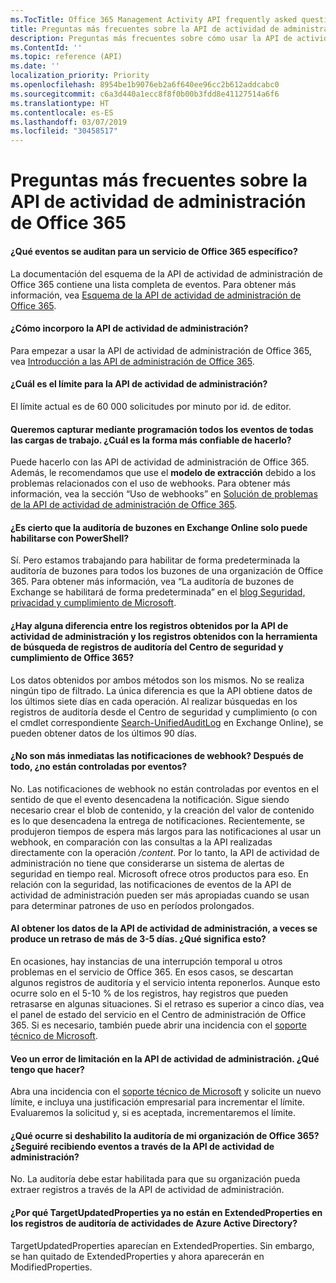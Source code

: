 ```yaml
---
ms.TocTitle: Office 365 Management Activity API frequently asked questions
title: Preguntas más frecuentes sobre la API de actividad de administración de Office 365
description: Preguntas más frecuentes sobre cómo usar la API de actividad de administración de Office 365
ms.ContentId: ''
ms.topic: reference (API)
ms.date: ''
localization_priority: Priority
ms.openlocfilehash: 8954be1b9076eb2a6f640ee96cc2b612addcabc0
ms.sourcegitcommit: c6a3d440a1ecc8f8f0b00b3fdd8e41127514a6f6
ms.translationtype: HT
ms.contentlocale: es-ES
ms.lasthandoff: 03/07/2019
ms.locfileid: "30458517"
---
```

# <a name="office-365-management-activity-api-frequently-asked-questions"></a>Preguntas más frecuentes sobre la API de actividad de administración de Office 365

#### <a name="what-events-are-audited-for-a-specific-office-365-service"></a>¿Qué eventos se auditan para un servicio de Office 365 específico?

La documentación del esquema de la API de actividad de administración de Office 365 contiene una lista completa de eventos. Para obtener más información, vea [Esquema de la API de actividad de administración de Office 365](office-365-management-activity-api-schema.md).

#### <a name="how-do-i-onboard-to-the-management-activity-api"></a>¿Cómo incorporo la API de actividad de administración?

Para empezar a usar la API de actividad de administración de Office 365, vea [Introducción a las API de administración de Office 365](get-started-with-office-365-management-apis.md).
 
#### <a name="what-is-the-throttling-limit-for-the--management-activity-api"></a>¿Cuál es el límite para la API de actividad de administración?

El límite actual es de 60 000 solicitudes por minuto por id. de editor. 

#### <a name="we-want-to-programmatically-capture-all-events-in-all-workloads-what-is-the-most-reliable-way-to-do-this"></a>Queremos capturar mediante programación todos los eventos de todas las cargas de trabajo. ¿Cuál es la forma más confiable de hacerlo?

Puede hacerlo con las API de actividad de administración de Office 365. Además, le recomendamos que use el **modelo de extracción** debido a los problemas relacionados con el uso de webhooks. Para obtener más información, vea la sección “Uso de webhooks” en [Solución de problemas de la API de actividad de administración de Office 365](troubleshooting-the-office-365-management-activity-api.md#using-webhooks).

#### <a name="is-it-true-that-mailbox-auditing-in-exchange-online-can-only-be-enabled-by-using-powershell"></a>¿Es cierto que la auditoría de buzones en Exchange Online solo puede habilitarse con PowerShell?

Sí. Pero estamos trabajando para habilitar de forma predeterminada la auditoría de buzones para todos los buzones de una organización de Office 365. Para obtener más información, vea “La auditoría de buzones de Exchange se habilitará de forma predeterminada” en el [blog Seguridad, privacidad y cumplimiento de Microsoft](https://techcommunity.microsoft.com/t5/Security-Privacy-and-Compliance/Exchange-Mailbox-Auditing-will-be-enabled-by-default/ba-p/215171).

#### <a name="are-there-any-differences-in-the-records-that-are-fetched-by-the-management-activity-api-versus-the-records-that-are-returned-by-using-the-audit-log-search-tool-in-the-office-365-security--compliance-center"></a>¿Hay alguna diferencia entre los registros obtenidos por la API de actividad de administración y los registros obtenidos con la herramienta de búsqueda de registros de auditoría del Centro de seguridad y cumplimiento de Office 365?

Los datos obtenidos por ambos métodos son los mismos. No se realiza ningún tipo de filtrado. La única diferencia es que la API obtiene datos de los últimos siete días en cada operación. Al realizar búsquedas en los registros de auditoría desde el Centro de seguridad y cumplimiento (o con el cmdlet correspondiente [Search-UnifiedAuditLog](https://docs.microsoft.com/powershell/module/exchange/policy-and-compliance-audit/search-unifiedauditlog) en Exchange Online), se pueden obtener datos de los últimos 90 días. 
 
#### <a name="arent-webhook-notifications-more-immediate-after-all-arent-they-event-driven"></a>¿No son más inmediatas las notificaciones de webhook? Después de todo, ¿no están controladas por eventos?

No. Las notificaciones de webhook no están controladas por eventos en el sentido de que el evento desencadena la notificación. Sigue siendo necesario crear el blob de contenido, y la creación del valor de contenido es lo que desencadena la entrega de notificaciones. Recientemente, se produjeron tiempos de espera más largos para las notificaciones al usar un webhook, en comparación con las consultas a la API realizadas directamente con la operación */content*. Por lo tanto, la API de actividad de administración no tiene que considerarse un sistema de alertas de seguridad en tiempo real. Microsoft ofrece otros productos para eso. En relación con la seguridad, las notificaciones de eventos de la API de actividad de administración pueden ser más apropiadas cuando se usan para determinar patrones de uso en períodos prolongados.

#### <a name="when-pulling-the-data-from-the-management-activity-api-there-is-sometimes-a-delay-of-more-than-3-to-5-days-why-is-this"></a>Al obtener los datos de la API de actividad de administración, a veces se produce un retraso de más de 3-5 días. ¿Qué significa esto?

En ocasiones, hay instancias de una interrupción temporal u otros problemas en el servicio de Office 365. En esos casos, se descartan algunos registros de auditoría y el servicio intenta reponerlos. Aunque esto ocurre solo en el 5-10 % de los registros, hay registros que pueden retrasarse en algunas situaciones. Si el retraso es superior a cinco días, vea el panel de estado del servicio en el Centro de administración de Office 365. Si es necesario, también puede abrir una incidencia con el [soporte técnico de Microsoft](https://support.office.com/article/contact-support-for-business-products-admin-help-32a17ca7-6fa0-4870-8a8d-e25ba4ccfd4b#ID0EAADAAA=online).

#### <a name="im-encountering-a-throttling-error-in-the-management-activity-api-what-should-i-do"></a>Veo un error de limitación en la API de actividad de administración. ¿Qué tengo que hacer?

Abra una incidencia con el [soporte técnico de Microsoft](https://support.office.com/article/contact-support-for-business-products-admin-help-32a17ca7-6fa0-4870-8a8d-e25ba4ccfd4b#ID0EAADAAA=online) y solicite un nuevo límite, e incluya una justificación empresarial para incrementar el límite. Evaluaremos la solicitud y, si es aceptada, incrementaremos el límite.

#### <a name="what-happens-if-i-disable-auditing-for-my-office-365-organization-will-i-still-get-events-via-the-management-activity-api"></a>¿Qué ocurre si deshabilito la auditoría de mi organización de Office 365? ¿Seguiré recibiendo eventos a través de la API de actividad de administración?

No. La auditoría debe estar habilitada para que su organización pueda extraer registros a través de la API de actividad de administración.

#### <a name="why-are-targetupdatedproperties-no-longer-in-extendedproperties-in-the-audit-logs-for-azure-active-directory-activities"></a>¿Por qué TargetUpdatedProperties ya no están en ExtendedProperties en los registros de auditoría de actividades de Azure Active Directory?

TargetUpdatedProperties aparecían en ExtendedProperties. Sin embargo, se han quitado de ExtendedProperties y ahora aparecerán en ModifiedProperties.
